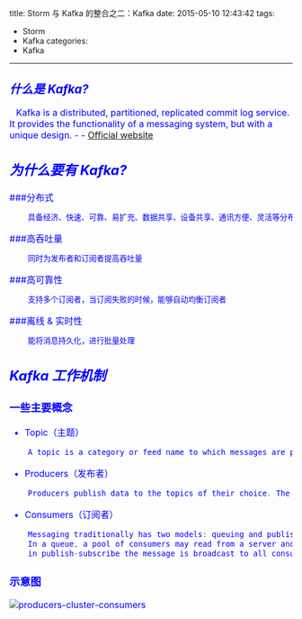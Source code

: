 title: Storm 与 Kafka 的整合之二：Kafka
date: 2015-05-10 12:43:42
tags:
- Storm
- Kafka
categories:
- Kafka
---

## __<font color='blue'>*什么是 Kafka?*__

&nbsp;&nbsp; <font size=3> Kafka is a distributed, partitioned, replicated commit log service. It provides the functionality of a messaging system, but with a unique design. - - [Official website][1]

## __<font color='blue'>*为什么要有 Kafka?*__
###分布式
```clojure
	具备经济、快速、可靠、易扩充、数据共享、设备共享、通讯方便、灵活等分布式所具备的特性
```
###高吞吐量
```clojure
	同时为发布者和订阅者提高吞吐量
```
###高可靠性
```clojure
	支持多个订阅者，当订阅失败的时候，能够自动均衡订阅者
```
###离线 & 实时性
```clojure
	能将消息持久化，进行批量处理
```

## __<font color='blue'>*Kafka 工作机制*__
### 一些主要概念
 - Topic（主题）
```scala
	A topic is a category or feed name to which messages are published.
```

 - Producers（发布者）
```scala
	Producers publish data to the topics of their choice. The producer is responsible for choosing which message to assign to which partition within the topic.
```

 - Consumers（订阅者）
```scala
	Messaging traditionally has two models: queuing and publish-subscribe. 
	In a queue, a pool of consumers may read from a server and each message goes to one of them; 
	in publish-subscribe the message is broadcast to all consumers.
```

### 示意图
![producers-cluster-consumers][2]

[1]:https://kafka.apache.org/
[2]:/../2015-5-10/kafka.png